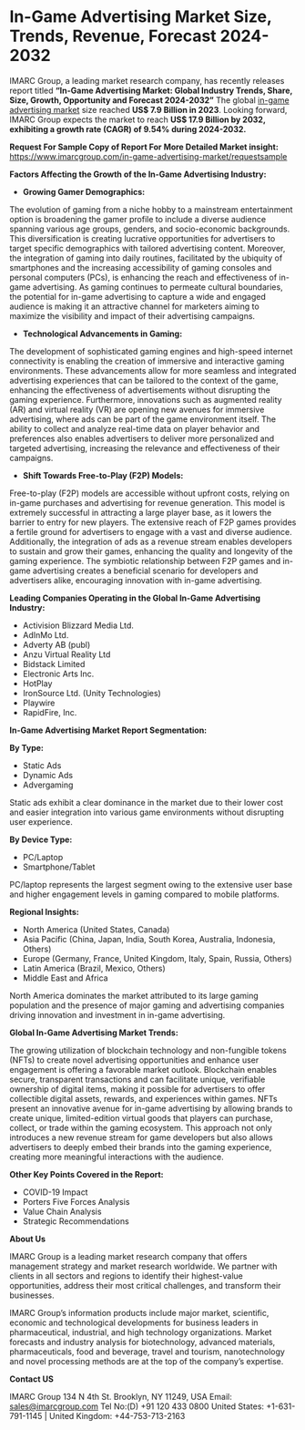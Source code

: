 ﻿# In-Game Advertising Market Size, Trends, Revenue, Forecast 2024-2032
IMARC Group, a leading market research company, has recently releases report titled **“In-Game Advertising Market: Global Industry Trends, Share, Size, Growth, Opportunity and Forecast 2024-2032”** The global [in-game advertising market](https://www.imarcgroup.com/in-game-advertising-market) size reached **US$ 7.9 Billion in 2023**. Looking forward, IMARC Group expects the market to reach **US$ 17.9 Billion by 2032, exhibiting a growth rate (CAGR) of 9.54% during 2024-2032.**

**Request For Sample Copy of Report For More Detailed Market insight:** <https://www.imarcgroup.com/in-game-advertising-market/requestsample>

**Factors Affecting the Growth of the In-Game Advertising Industry:**

- **Growing Gamer Demographics:**

The evolution of gaming from a niche hobby to a mainstream entertainment option is broadening the gamer profile to include a diverse audience spanning various age groups, genders, and socio-economic backgrounds. This diversification is creating lucrative opportunities for advertisers to target specific demographics with tailored advertising content. Moreover, the integration of gaming into daily routines, facilitated by the ubiquity of smartphones and the increasing accessibility of gaming consoles and personal computers (PCs), is enhancing the reach and effectiveness of in-game advertising. As gaming continues to permeate cultural boundaries, the potential for in-game advertising to capture a wide and engaged audience is making it an attractive channel for marketers aiming to maximize the visibility and impact of their advertising campaigns.

- **Technological Advancements in Gaming:**

The development of sophisticated gaming engines and high-speed internet connectivity is enabling the creation of immersive and interactive gaming environments. These advancements allow for more seamless and integrated advertising experiences that can be tailored to the context of the game, enhancing the effectiveness of advertisements without disrupting the gaming experience. Furthermore, innovations such as augmented reality (AR) and virtual reality (VR) are opening new avenues for immersive advertising, where ads can be part of the game environment itself. The ability to collect and analyze real-time data on player behavior and preferences also enables advertisers to deliver more personalized and targeted advertising, increasing the relevance and effectiveness of their campaigns.

- **Shift Towards Free-to-Play (F2P) Models:**

Free-to-play (F2P) models are accessible without upfront costs, relying on in-game purchases and advertising for revenue generation. This model is extremely successful in attracting a large player base, as it lowers the barrier to entry for new players. The extensive reach of F2P games provides a fertile ground for advertisers to engage with a vast and diverse audience. Additionally, the integration of ads as a revenue stream enables developers to sustain and grow their games, enhancing the quality and longevity of the gaming experience. The symbiotic relationship between F2P games and in-game advertising creates a beneficial scenario for developers and advertisers alike, encouraging innovation with in-game advertising.

**Leading Companies Operating in the Global In-Game Advertising Industry:**

- Activision Blizzard Media Ltd.
- AdInMo Ltd.
- Adverty AB (publ)
- Anzu Virtual Reality Ltd
- Bidstack Limited
- Electronic Arts Inc.
- HotPlay
- IronSource Ltd. (Unity Technologies)
- Playwire
- RapidFire, Inc.

**In-Game Advertising Market Report Segmentation:**

**By Type:**

- Static Ads
- Dynamic Ads
- Advergaming

Static ads exhibit a clear dominance in the market due to their lower cost and easier integration into various game environments without disrupting user experience.

**By Device Type:**

- PC/Laptop
- Smartphone/Tablet

PC/laptop represents the largest segment owing to the extensive user base and higher engagement levels in gaming compared to mobile platforms.

**Regional Insights:**

- North America (United States, Canada)
- Asia Pacific (China, Japan, India, South Korea, Australia, Indonesia, Others)
- Europe (Germany, France, United Kingdom, Italy, Spain, Russia, Others)
- Latin America (Brazil, Mexico, Others)
- Middle East and Africa

North America dominates the market attributed to its large gaming population and the presence of major gaming and advertising companies driving innovation and investment in in-game advertising.

**Global In-Game Advertising Market Trends:**

The growing utilization of blockchain technology and non-fungible tokens (NFTs) to create novel advertising opportunities and enhance user engagement is offering a favorable market outlook. Blockchain enables secure, transparent transactions and can facilitate unique, verifiable ownership of digital items, making it possible for advertisers to offer collectible digital assets, rewards, and experiences within games. NFTs present an innovative avenue for in-game advertising by allowing brands to create unique, limited-edition virtual goods that players can purchase, collect, or trade within the gaming ecosystem. This approach not only introduces a new revenue stream for game developers but also allows advertisers to deeply embed their brands into the gaming experience, creating more meaningful interactions with the audience.

**Other Key Points Covered in the Report:**

- COVID-19 Impact
- Porters Five Forces Analysis
- Value Chain Analysis
- Strategic Recommendations

**About Us**

IMARC Group is a leading market research company that offers management strategy and market research worldwide. We partner with clients in all sectors and regions to identify their highest-value opportunities, address their most critical challenges, and transform their businesses.

IMARC Group’s information products include major market, scientific, economic and technological developments for business leaders in pharmaceutical, industrial, and high technology organizations. Market forecasts and industry analysis for biotechnology, advanced materials, pharmaceuticals, food and beverage, travel and tourism, nanotechnology and novel processing methods are at the top of the company’s expertise.

**Contact US**

IMARC Group
134 N 4th St. Brooklyn, NY 11249, USA
Email: sales@imarcgroup.com
Tel No:(D) +91 120 433 0800
United States: +1-631-791-1145 | United Kingdom: +44-753-713-2163
